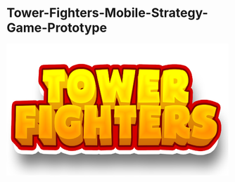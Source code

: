 # Tower-Fighters-Mobile-Strategy-Game-Prototype

<img src="https://github.com/brkhatay/Tower-Fighters-Mobile-Strategy-Game-Prototype/blob/ReadSourse/LOGO.png" alt="Resim Açıklaması" width="600" height="300">
